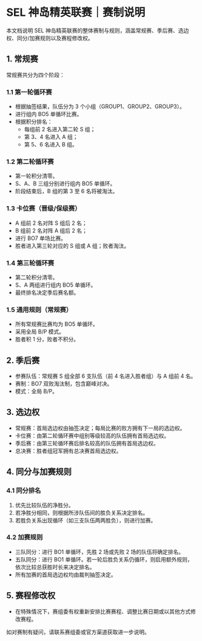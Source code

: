 # SEL 神岛精英联赛｜赛制说明

本文档说明 SEL 神岛精英联赛的整体赛制与规则，涵盖常规赛、季后赛、选边权、同分/加赛规则以及赛程修改权。

## 1. 常规赛

常规赛共分为四个阶段：

### 1.1 第一轮循环赛

- 根据抽签结果，队伍分为 3 个小组（GROUP1、GROUP2、GROUP3）。
- 进行组内 BO5 单循环比赛。
- 根据积分排名：
  - 每组前 2 名进入第二轮 S 组；
  - 第 3、4 名进入 A 组；
  - 第 5、6 名进入 B 组。

### 1.2 第二轮循环赛

- 第一轮积分清零。
- S、A、B 三组分别进行组内 BO5 单循环。
- 阶段结束后，B 组的第 3 至 6 名将被淘汰。

### 1.3 卡位赛（晋级/保级赛）

- A 组前 2 名对阵 S 组后 2 名；
- B 组前 2 名对阵 A 组后 2 名；
- 进行 BO7 单场比赛。
- 胜者进入第三轮对应的 S 组或 A 组；败者淘汰。

### 1.4 第三轮循环赛

- 第二轮积分清零。
- S、A 两组进行组内 BO5 单循环。
- 最终排名决定季后赛名额。

### 1.5 通用规则（常规赛）

- 所有常规赛比赛均为 BO5 单循环。
- 采用全局 B/P 模式。
- 胜者积 1 分，败者不积分。

## 2. 季后赛

- 参赛队伍：常规赛 S 组全部 6 支队伍（前 4 名进入胜者组）与 A 组前 4 名。
- 赛制：BO7 双败淘汰制，包含巅峰对决。
- 模式：全局 B/P。

## 3. 选边权

- 常规赛：首局选边权由抽签决定；每局比赛的败方拥有下一局的选边权。
- 卡位赛：由第二轮循环赛中组别等级较高的队伍拥有首局选边权。
- 季后赛：由第三轮循环赛后排名较高的队伍拥有首局选边权。
- 总决赛：胜者组冠军拥有总决赛首局选边权。

## 4. 同分与加赛规则

### 4.1 同分排名

1. 优先比较队伍的净胜分。
2. 若净胜分相同，则根据所涉队伍间的胜负关系决定排名。
3. 若胜负关系出现循环（如三支队伍两两胜负），则进行加赛。

### 4.2 加赛规则

- 三队同分：进行 BO1 单循环，先胜 2 场或先败 2 场的队伍将确定排名。
- 五队同分：进行 BO1 单循环。若一轮后胜负关系仍循环，则启用额外规则，依次比较总获胜时长来决定排名。
- 所有加赛的首局选边权均由裁判抽签决定。

## 5. 赛程修改权

- 在特殊情况下，赛组委有权重新安排比赛赛程、调整比赛日期或以其他方式修改赛程。

如对赛制有疑问，请联系赛组委或官方渠道获取进一步说明。
